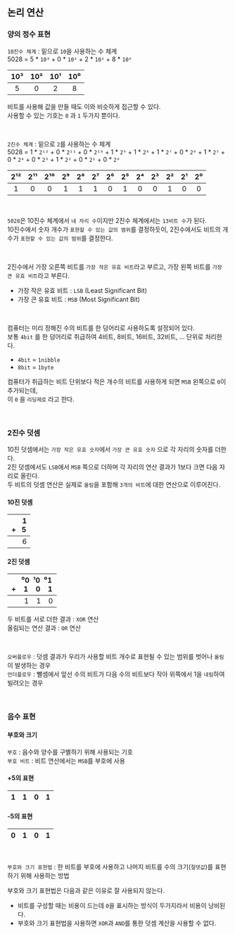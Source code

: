  ## 논리 연산

### 양의 정수 표현

`10진수 체계` : 밑으로 `10`을 사용하는 수 체계 <br>
5028 = 5 * `10³` + 0 * `10²` + 2 * `10¹` + 8 * `10⁰`

|10³|10²|10¹|10⁰|
|:-:|:-:|:-:|:-:|
|5|0|2|8|

비트를 사용해 값을 만들 때도 이와 비슷하게 접근할 수 있다. <br>
사용할 수 있는 기호는 `0` 과 `1` 두가지 뿐이다.

<br>

`2진수 체계` : 밑으로 `2`를 사용하는 수 체계 <br>
5028 = 1 * `2¹²` + 0 * `2¹¹` + 0 * `2¹⁰` + 1 * `2⁹` + 1 * `2⁸` + 1 * `2⁷` + 0 * `2⁶` + 1 * `2⁵` + 0 * `2⁴` + 0 * `2³` + 1 * `2²` + 0 * `2¹` + 0 * `2⁰`

|2¹²|2¹¹|2¹⁰|2⁹|2⁸|2⁷|2⁶|2⁵|2⁴|2³|2²|2¹|2⁰|
|:-:|:-:|:-:|:-:|:-:|:-:|:-:|:-:|:-:|:-:|:-:|:-:|:-:|
|1|0|0|1|1|1|0|1|0|0|1|0|0|

<br>

`5028`은 10진수 체계에서 `네 자리 수`이지만 2진수 체계에서는 `13비트 수`가 된다. <br>
10진수에서 숫자 개수가 `표현할 수 있는 값의 범위`를 결정하듯이, 2진수에서도 비트의 개수가 `표현할 수 있는 값의 범위`를 결정한다. <br>

<br>

2진수에서 가장 오른쪽 비트를 `가장 작은 유효 비트`라고 부르고, 가장 왼쪽 비트를 `가장 큰 유효 비트`라고 부른다.
* 가장 작은 유효 비트 : `LSB` (Least Significant Bit)
* 가장 큰 유효 비트 : `MSB` (Most Significant Bit)

<br>

컴퓨터는 미리 정해진 수의 비트를 한 덩어리로 사용하도록 설정되어 있다. <br>
보통 `4bit` 를 한 덩어리로 취급하여 4비트, 8비트, 16비트, 32비트, ... 단위로 처리한다.
* `4bit` = `1nibble`
* `8bit` = `1byte`

컴퓨터가 취급하는 비트 단위보다 적은 개수의 비트를 사용하게 되면 `MSB` 왼쪽으로 `0`이 추가되는데, <br>
이 `0` 을 `리딩제로` 라고 한다.

<br>

### 2진수 덧셈

10진 덧셈에서는 `가장 작은 유효 숫자`에서 `가장 큰 유효 숫자` 으로 각 자리의 숫자를 더한다. <br>
2진 덧셈에서도 `LSB`에서 `MSB` 쪽으로 더하며 각 자리의 연산 결과가 1보다 크면 다음 자리로 올린다. <br>
두 비트의 덧셈 연산은 실제로 `올림`을 포함해 `3개의 비트`에 대한 연산으로 이루어진다. <br>

#### 10진 덧셈
|&nbsp;&nbsp;&nbsp;&nbsp;&nbsp; 1 <br> + &nbsp; 5|
|:-:|
|&nbsp;&nbsp;&nbsp;&nbsp;&nbsp; 6|

#### 2진 덧셈
|&nbsp;&nbsp;&nbsp;&nbsp;&nbsp;⁰0 &nbsp;¹0 &nbsp;⁰1 <br> + &nbsp;&nbsp; 1 &nbsp;&nbsp; 0 &nbsp;&nbsp; 1|
|:-:|
|&nbsp;&nbsp;&nbsp;&nbsp;&nbsp;&nbsp; 1 &nbsp;&nbsp; 1 &nbsp;&nbsp; 0|

두 비트를 서로 더한 결과 : `XOR` 연산 <br>
올림되는 연산 결과 : `OR` 연산

<br>

`오버플로우` : 덧셈 결과가 우리가 사용할 비트 개수로 표현될 수 있는 범위를 벗어나 `올림`이 발생하는 경우 <br>
`언더플로우` : 뺄셈에서 앞선 수의 비트가 다음 수의 비트보다 작아 위쪽에서 1을 `내림`하여 빌려오는 경우

<br>

### 음수 표현

#### 부호와 크기

`부호` : 음수와 양수를 구별하기 위해 사용되는 기호 <br>
`부호 비트` : 비트 연산에서는 `MSB`를 부호에 사용 <br>

#### +5의 표현
|1|1|0|1|
|:-:|:-:|:-:|:-:|

#### -5의 표현
|0|1|0|1|
|:-:|:-:|:-:|:-:|

<br>

`부호와 크기 표현법` : 한 비트를 부호에 사용하고 나머지 비트를 수의 크기(`절댓값`)를 표현하기 위해 사용하는 방법

부호와 크기 표현법은 다음과 같은 이유로 잘 사용되지 않는다.
* 비트를 구성할 때는 비용이 드는데 `0`을 표시하는 방식이 두가지라서 비용이 낭비된다.
* 부호와 크기 표현법을 사용하면 `XOR`과 `AND`를 통한 덧셈 계산을 사용할 수 없다.


